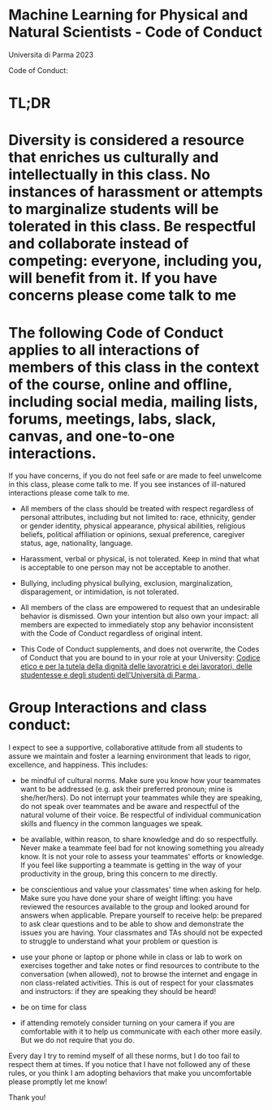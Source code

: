 # Machine Learning for Physical and Natural Scientists - Code of Conduct

Universita di Parma 2023

Code of Conduct:

# TL;DR
# Diversity is considered a resource that enriches us culturally and intellectually in this class. No instances of harassment or attempts to marginalize students will be tolerated in this class. Be respectful and collaborate instead of competing: everyone, including you, will benefit from it. If you have concerns please come talk to me 

# The following Code of Conduct applies to all interactions of members of this class in the context of the course, online and offline, including social media, mailing lists, forums, meetings, labs, slack, canvas, and one-to-one interactions.
If you have concerns, if you do not feel safe or are made to feel unwelcome in this class,  please come talk to me. If you see instances of ill-natured interactions please come talk to me. 

- All members of the class should be treated with respect regardless of personal attributes, including but not limited to: race, ethnicity, gender or gender identity, physical appearance, physical abilities, religious beliefs, political affiliation or opinions, sexual preference, caregiver status, age, nationality, language.

- Harassment, verbal or physical, is not tolerated. Keep in mind that what is acceptable to one person may not be acceptable to another.

- Bullying, including physical bullying, exclusion, marginalization, disparagement, or intimidation, is not tolerated.

- All members of the class are empowered to request that an undesirable behavior is dismissed.
Own your intention but also own your impact: all members are expected to immediately stop any behavior inconsistent with the Code of Conduct regardless of original intent.

- This Code of Conduct supplements, and does not overwrite, the Codes of Conduct that you are bound to in your role at your University: [Codice etico e per la tutela della dignità delle lavoratrici e dei lavoratori, delle studentesse e degli studenti dell'Università di Parma
](https://www.unipr.it/codice-etico). 

# Group Interactions and class conduct:
I expect to see a supportive, collaborative attitude from all students to assure we maintain and foster a learning environment that leads to rigor, excellence, and happiness. This includes:

- be mindful of cultural norms. Make sure you know how your teammates want to be addressed (e.g. ask their preferred pronoun; mine is she/her/hers). Do not interrupt your teammates while they are speaking, do not speak over teammates and be aware and respectful of the natural volume of their voice. Be respectful of individual communication skills and fluency in the common languages we speak.

- be available, within reason, to share knowledge and do so respectfully. Never make a teammate feel bad for not knowing something you already know. It is not your role to assess your teammates' efforts or knowledge. If you feel like supporting a teammate is getting in the way of your productivity in the group, bring this concern to me directly.

- be conscientious and value your classmates' time when asking for help. Make sure you have done your share of weight lifting: you have reviewed the resources available to the group and looked around for answers when applicable. Prepare yourself to receive help: be prepared to ask clear questions and to be able to show and demonstrate the issues you are having. Your classmates and TAs should not be expected to struggle to understand what your problem or question is

- use your phone or laptop or phone while in class or lab to work on exercises together and take notes or find resources to contribute to the conversation (when allowed), not to browse the internet and engage in non class-related activities. This is out of respect for your classmates and instructors: if they are speaking they should be heard!

- be on time for class

- if attending remotely consider turning on your camera if you are comfortable with it to help us communicate with each other more easily. But we do not require that you do.
 
Every day I try to remind myself of all these norms, but I do too fail to respect them at times. If you notice that I have not followed any of these rules, or you think I am adopting behaviors that make you uncomfortable please promptly let me know!


Thank you!

